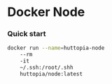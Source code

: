 # Docker Node

### Quick start

```bash
docker run --name=huttopia-node
    --rm
    -it
    ~/.ssh:/root/.shh
    huttopia/node:latest
```
